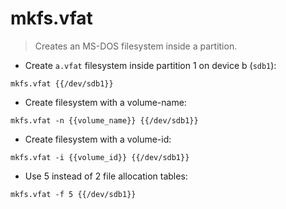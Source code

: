 # mkfs.vfat

> Creates an MS-DOS filesystem inside a partition.

- Create `a.vfat` filesystem inside partition 1 on device b (`sdb1`):

`mkfs.vfat {{/dev/sdb1}}`

- Create filesystem with a volume-name:

`mkfs.vfat -n {{volume_name}} {{/dev/sdb1}}`

- Create filesystem with a volume-id:

`mkfs.vfat -i {{volume_id}} {{/dev/sdb1}}`

- Use 5 instead of 2 file allocation tables:

`mkfs.vfat -f 5 {{/dev/sdb1}}`
